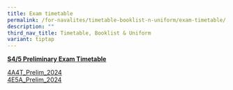 ```yaml
---
title: Exam timetable
permalink: /for-navalites/timetable-booklist-n-uniform/exam-timetable/
description: ""
third_nav_title: Timetable, Booklist & Uniform
variant: tiptap
---
```

<p><strong><u>S4/5 Preliminary Exam Timetable</u></strong>
</p>
<p><a href="/files/Exam tt/4A4T_Prelim_2024_v3.pdf" rel="noopener noreferrer nofollow" target="_blank">4A4T_Prelim_2024</a>
<br><a href="/files/Exam tt/4E5A_Prelim_2024_v4.pdf" rel="noopener noreferrer nofollow" target="_blank">4E5A_Prelim_2024</a>
</p>
<p></p>